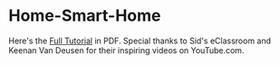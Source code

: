 # Home-Smart-Home
Here's the <a href="https://github.com/LizMyers/Home-Smart-Home/blob/master/HSM-Tutorial.pdf">Full Tutorial</a> in PDF.
Special thanks to Sid's eClassroom and Keenan Van Deusen for their inspiring videos on YouTube.com.
